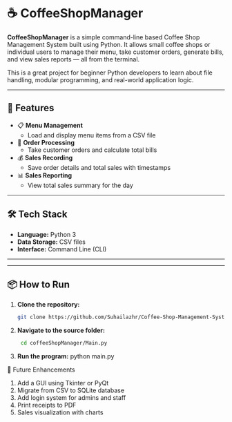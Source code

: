 # ☕ CoffeeShopManager

**CoffeeShopManager** is a simple command-line based Coffee Shop Management System built using Python. It allows small coffee shops or individual users to manage their menu, take customer orders, generate bills, and view sales reports — all from the terminal.

This is a great project for beginner Python developers to learn about file handling, modular programming, and real-world application logic.

---

## 🚀 Features

- 📋 **Menu Management**
  - Load and display menu items from a CSV file
- 🧾 **Order Processing**
  - Take customer orders and calculate total bills
- 💰 **Sales Recording**
  - Save order details and total sales with timestamps
- 📊 **Sales Reporting**
  - View total sales summary for the day

---

## 🛠️ Tech Stack

- **Language:** Python 3
- **Data Storage:** CSV files
- **Interface:** Command Line (CLI)

---



---

## 📦 How to Run

1. **Clone the repository:**

   ```bash
   git clone https://github.com/Suhailazhr/Coffee-Shop-Management-System.git

2. **Navigate to the source folder:**
    ```bash  
     cd coffeeShopManager/Main.py

5. **Run the program:**
    python main.py





🧠 Future Enhancements
1. Add a GUI using Tkinter or PyQt
2.  Migrate from CSV to SQLite database
3. Add login system for admins and staff
4. Print receipts to PDF
5. Sales visualization with charts

